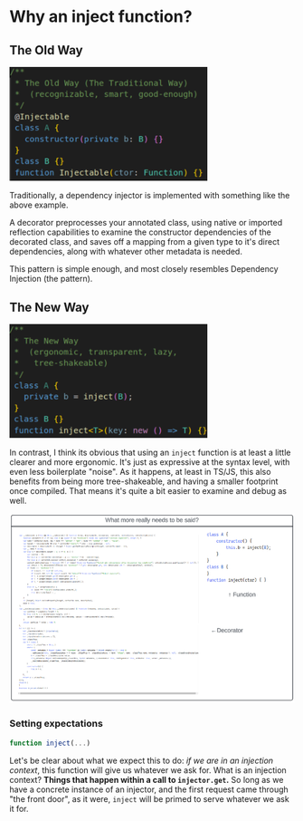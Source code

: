 # Why an inject function?

## The Old Way

<img src="./traditional.png" width=350>

Traditionally, a dependency injector is implemented with something like the
above example.

A decorator preprocesses your annotated class, using native or imported
reflection capabilities to examine the constructor dependencies of the decorated
class, and saves off a mapping from a given type to it's direct dependencies,
along with whatever other metadata is needed.

This pattern is simple enough, and most closely resembles Dependency Injection
(the pattern).

## The New Way

<img src="./new.png" width=350>

In contrast, I think its obvious that using an `inject` function is at least a
little clearer and more ergonomic. It's just as expressive at the syntax level,
with even less boilerplate "noise". As it happens, at least in TS/JS, this also
benefits from being more tree-shakeable, and having a smaller footprint once
compiled. That means it's quite a bit easier to examine and debug as well.

<img src="./comparison.png">

### Setting expectations

```typescript
function inject(...)
```

Let's be clear about what we expect this to do: _if we are in an injection
context_, this function will give us whatever we ask for. What is an injection
context? **Things that happen within a call to `injector.get`.** So long as we
have a concrete instance of an injector, and the first request came through "the
front door", as it were, `inject` will be primed to serve whatever we ask it
for.
